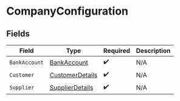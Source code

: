# CompanyConfiguration


## Fields

| Field                                                     | Type                                                      | Required                                                  | Description                                               |
| --------------------------------------------------------- | --------------------------------------------------------- | --------------------------------------------------------- | --------------------------------------------------------- |
| `BankAccount`                                             | [BankAccount](../../Models/Shared/BankAccount.md)         | :heavy_check_mark:                                        | N/A                                                       |
| `Customer`                                                | [CustomerDetails](../../Models/Shared/CustomerDetails.md) | :heavy_check_mark:                                        | N/A                                                       |
| `Supplier`                                                | [SupplierDetails](../../Models/Shared/SupplierDetails.md) | :heavy_check_mark:                                        | N/A                                                       |